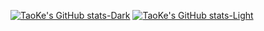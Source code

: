 [![TaoKe's GitHub stats-Dark](https://github-readme-stats.vercel.app/api?username=taokepppooo&show_icons=true&theme=dark#gh-dark-mode-only)](https://github.com/taokepppooo/github-readme-stats#gh-dark-mode-only)
[![TaoKe's GitHub stats-Light](https://github-readme-stats.vercel.app/api?username=taokepppooo&show_icons=true&theme=default#gh-light-mode-only)](https://github.com/taokepppooo/github-readme-stats#gh-light-mode-only)
